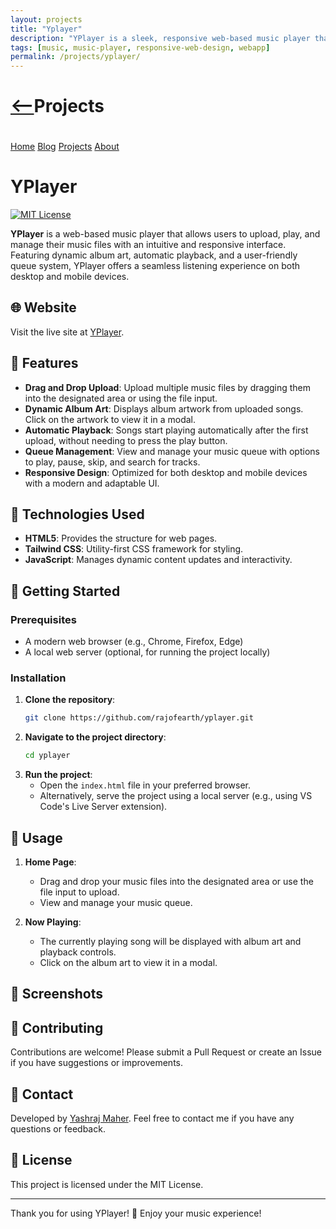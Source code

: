 ```yaml
---
layout: projects
title: "Yplayer"
description: "YPlayer is a sleek, responsive web-based music player that lets users effortlessly upload, manage, and enjoy their music files. With features like automatic playback and dynamic album art, it delivers a great experience on both desktop and mobile."
tags: [music, music-player, responsive-web-design, webapp]
permalink: /projects/yplayer/
---
```

 <div class="bgGradientMaskSide"></div>
  <h1><a href="javascript:history.back()" class="back-btn"><--</a
  >Projects</h1>
  <nav style="justify-content: center; padding-top: 20px;">
    <a href="/">Home</a>
    <a href="/blog/">Blog</a>
    <a href="/projects/">Projects</a>
    <a href="/about.html">About</a>
    <!-- Add other navigation links as needed -->
  </nav>
  

# YPlayer

[![MIT License](https://img.shields.io/badge/License-MIT-green.svg)](https://github.com/rajofearth/yplayer/blob/main/LICENSE)

**YPlayer** is a web-based music player that allows users to upload, play, and manage their music files with an intuitive and responsive interface. Featuring dynamic album art, automatic playback, and a user-friendly queue system, YPlayer offers a seamless listening experience on both desktop and mobile devices.

## 🌐 Website

Visit the live site at [YPlayer](https://rajofearth.github.io/yplayer/).

## 📑 Features

- **Drag and Drop Upload**: Upload multiple music files by dragging them into the designated area or using the file input.
- **Dynamic Album Art**: Displays album artwork from uploaded songs. Click on the artwork to view it in a modal.
- **Automatic Playback**: Songs start playing automatically after the first upload, without needing to press the play button.
- **Queue Management**: View and manage your music queue with options to play, pause, skip, and search for tracks.
- **Responsive Design**: Optimized for both desktop and mobile devices with a modern and adaptable UI.

## 🎨 Technologies Used

- **HTML5**: Provides the structure for web pages.
- **Tailwind CSS**: Utility-first CSS framework for styling.
- **JavaScript**: Manages dynamic content updates and interactivity.

## 🚀 Getting Started

### Prerequisites

- A modern web browser (e.g., Chrome, Firefox, Edge)
- A local web server (optional, for running the project locally)

### Installation

1. **Clone the repository**:
   ```bash
   git clone https://github.com/rajofearth/yplayer.git
   ```
2. **Navigate to the project directory**:
   ```bash
   cd yplayer
   ```
3. **Run the project**:
   - Open the `index.html` file in your preferred browser.
   - Alternatively, serve the project using a local server (e.g., using VS Code's Live Server extension).

## 📝 Usage

1. **Home Page**:
   - Drag and drop your music files into the designated area or use the file input to upload.
   - View and manage your music queue.

2. **Now Playing**:
   - The currently playing song will be displayed with album art and playback controls.
   - Click on the album art to view it in a modal.

## 📸 Screenshots



## 🤝 Contributing

Contributions are welcome! Please submit a Pull Request or create an Issue if you have suggestions or improvements.

## 📧 Contact

Developed by [Yashraj Maher](https://github.com/rajofearth). Feel free to contact me if you have any questions or feedback.

## 📄 License

This project is licensed under the MIT License.

---

Thank you for using YPlayer! 🎵 Enjoy your music experience!
